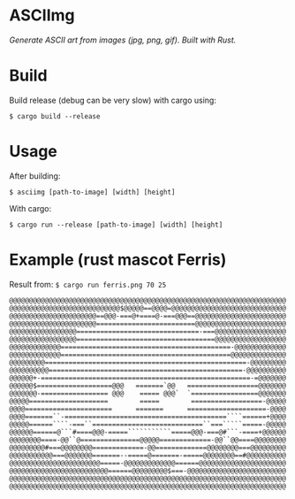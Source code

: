 # ASCIImg

*Generate ASCII art from images (jpg, png, gif). Built with Rust.*

# Build

Build release (debug can be very slow) with cargo using:

`$ cargo build --release`

# Usage

After building:

`$ asciimg [path-to-image] [width] [height]`

With cargo:

`$ cargo run --release [path-to-image] [width] [height]`


# Example (rust mascot **Ferris**)
Result from: `$ cargo run ferris.png 70 25`
```
@@@@@@@@@@@@@@@@@@@@@@@@@@@@@@@@@@@@@@@@@@@@@@@@@@@@@@@@@@@@@@@@@@@@@@
@@@@@@@@@@@@@@@@@@@@@@@@@@@@$@@@@@==@@@@=@@@@@@@@@@@@@@@@@@@@@@@@@@@@@
@@@@@@@@@@@@@@@@@@@@@@==@@@-===@+====@-===@@@==@@@@@@@@@@@@@@@@@@@@@@@
@@@@@@@@@@@@@@@@@@@@@@=========================@@@@@@@@@@@@@@@@@@@@@@@
@@@@@@@@@@@@@@@@@===============================-===@@@@@@@@@@@@@@@@@@
@@@@@@@@@@@@@@@@@===================================@@@@@@@@@@@@@@@@@@
@@@@@@@@@@@@@===========================================-@@@@@@@@@@@@@
@@@@@@@@@@@@@===========================================@@@@@@@@@@@@@@
@@@@@@@@@===================================================-@@@@@@@@@
@@@@@@@@@@=================================================-@@@@@@@@@@
@@@@@@+-=====================================================-=@@@@@@@
@@@@@@$===================@@@   =======`@@   ==================@@@@@@@
@@@@@@@-================= @@@    ===== @@@`  `=================@@@@@@@
@@@@@====================        =====        ==================-@@@@@
@@@@======================      =======      ====================-@@@@
@@@@=======``-=========================================````======+@@@@
@@@@@======````-===``============================``===`````=====-@@@@@
@@@@@@======@```#====@@@-=====```````````=====@@@-===@#```-====+@@@@@@
@@@@@@@@====-@@``@===============@@@@@=============-@@``@@====@@@@@@@@
@@@@@@@@@#===@@@@@@@@=============-@@=============@@@@@@@@===@@@@@@@@@
@@@@@@@@@@@===@@@@@@@=======--=====@=======-=====@@@@@@@@==#@@@@@@@@@@
@@@@@@@@@@@@@@@@@@@@@@@=====-@@@@@@@@@@@@@======@@@@@@@@@@@@@@@@@@@@@@
@@@@@@@@@@@@@@@@@@@@@@@@@======@@@@@@@@@$===-@@@@@@@@@@@@@@@@@@@@@@@@@
@@@@@@@@@@@@@@@@@@@@@@@@@@@@@@@@@@@@@@@@@@@@@@@@@@@@@@@@@@@@@@@@@@@@@@
@@@@@@@@@@@@@@@@@@@@@@@@@@@@@@@@@@@@@@@@@@@@@@@@@@@@@@@@@@@@@@@@@@@@@@
```